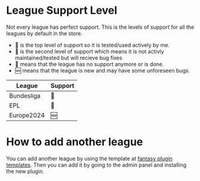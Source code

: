 # League Support Level

Not every league has perfect support. This is the levels of support for all the leagues by default in the store.

- :1st_place_medal: is the top level of support so it is tested/used actively by me.
- :2nd_place_medal: is the second level of support which means it is not activly maintained/tested but will recieve bug fixes
- :3rd_place_medal: means that the league has no support anymore or is done.
- :new: means that the league is new and may have some unforeseen bugs.

| League     | Support           |
| ---------- | ----------------- |
| Bundesliga | :1st_place_medal: |
| EPL        | :2nd_place_medal: |
| Europe2024 | :new:             |

# How to add another league

You can add another league by using the template at [fantasy plugin templates](https://github.com/lukasdotcom/fantasy-manager-plugin-template). Then you can add it by going to the admin panel and installing the new plugin.
